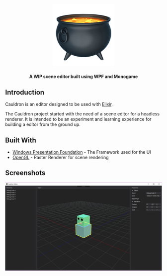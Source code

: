 <h1 align="center">
  <br>
  <img src="https://github.com/DarkDestry/Cauldron/blob/master/Cauldron/Cauldron.png" alt="Cauldron-Logo" width="200">
  <br>
</h1>
<h4 align="center">A WIP scene editor built using WPF and Monogame</h4>


## Introduction

Cauldron is an editor designed to be used with [Elixir](https://github.com/Eclmist/Elixir). 

The Cauldron project started with the need of a scene editor for a headless renderer. It is intended to be an experiment and learning experience for building a editor from the ground up. 

## Built With

* [Windows Presentation Foundation](https://docs.microsoft.com/en-us/dotnet/framework/wpf/) - The Framework used for the UI
* [OpenGL](https://github.com/dwmkerr/sharpgl/wiki) - Raster Renderer for scene rendering

## Screenshots

<p align="center">
  <img src="https://raw.githubusercontent.com/DarkDestry/Cauldron/master/Cauldron/Screenshot.png" width=700>
</p>
